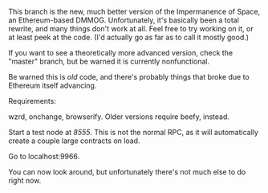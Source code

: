 This branch is the new, much better version of the Impermanence of Space, an Ethereum-based DMMOG. Unfortunately, it's basically been a total rewrite, and many things don't work at all. Feel free to try working on it, or at least peek at the code. (I'd actually go as far as to call it mostly good.) 

If you want to see a theoretically more advanced version, check the "master" branch, but be warned it is currently nonfunctional.

Be warned this is _old_ code, and there's probably things that broke due to Ethereum itself advancing.

Requirements:

wzrd, onchange, browserify. Older versions require beefy, instead.

Start a test node at _8555_. This is not the normal RPC, as it will automatically create a couple large contracts on load.

Go to localhost:9966.

You can now look around, but unfortunately there's not much else to do right now.

